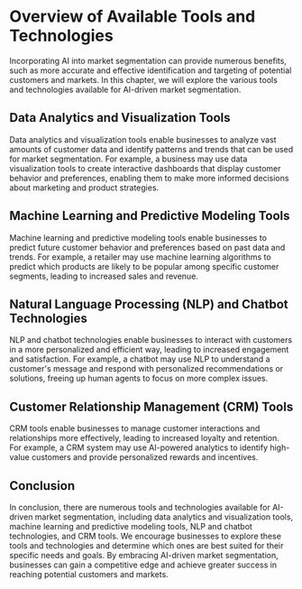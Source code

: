 Overview of Available Tools and Technologies
=================================================================================================================

Incorporating AI into market segmentation can provide numerous benefits, such as more accurate and effective identification and targeting of potential customers and markets. In this chapter, we will explore the various tools and technologies available for AI-driven market segmentation.

Data Analytics and Visualization Tools
--------------------------------------

Data analytics and visualization tools enable businesses to analyze vast amounts of customer data and identify patterns and trends that can be used for market segmentation. For example, a business may use data visualization tools to create interactive dashboards that display customer behavior and preferences, enabling them to make more informed decisions about marketing and product strategies.

Machine Learning and Predictive Modeling Tools
----------------------------------------------

Machine learning and predictive modeling tools enable businesses to predict future customer behavior and preferences based on past data and trends. For example, a retailer may use machine learning algorithms to predict which products are likely to be popular among specific customer segments, leading to increased sales and revenue.

Natural Language Processing (NLP) and Chatbot Technologies
----------------------------------------------------------

NLP and chatbot technologies enable businesses to interact with customers in a more personalized and efficient way, leading to increased engagement and satisfaction. For example, a chatbot may use NLP to understand a customer's message and respond with personalized recommendations or solutions, freeing up human agents to focus on more complex issues.

Customer Relationship Management (CRM) Tools
--------------------------------------------

CRM tools enable businesses to manage customer interactions and relationships more effectively, leading to increased loyalty and retention. For example, a CRM system may use AI-powered analytics to identify high-value customers and provide personalized rewards and incentives.

Conclusion
----------

In conclusion, there are numerous tools and technologies available for AI-driven market segmentation, including data analytics and visualization tools, machine learning and predictive modeling tools, NLP and chatbot technologies, and CRM tools. We encourage businesses to explore these tools and technologies and determine which ones are best suited for their specific needs and goals. By embracing AI-driven market segmentation, businesses can gain a competitive edge and achieve greater success in reaching potential customers and markets.
